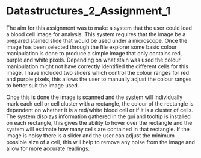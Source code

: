 # Datastructures_2_Assignment_1

The aim for this assignment was to make a system that the user could load a blood cell image for analysis.
This system requires that the image be a prepared stained slide that would be used under a microscope.
Once the image has been selected through the file explorer some basic colour manipulation is done to produce a 
simple image that only contains red, purple and white pixels. Depending on what stain was used the colour manipulation
might not have correctly identified the different cells for this image, I have included two sliders which control the colour 
ranges for red and purple pixels, this allows the user to manually adjust the colour ranges to better suit the image used.

Once this is done the image is scanned and the system will individually mark each cell or cell cluster with a rectangle, 
the colour of the rectangle is dependent on whether it is a red/white blood cell or if it is a cluster of cells. The system
displays information gathered in the gui and tooltip is installed on each rectangle, this gives the ability to hover
over the rectangle and the system will estimate how many cells are contained in that rectangle. If the image is noisy there is a 
slider and the user can adjust the minimum possible size of a cell, this will help to remove any noise from the image and allow 
for more accurate readings.
